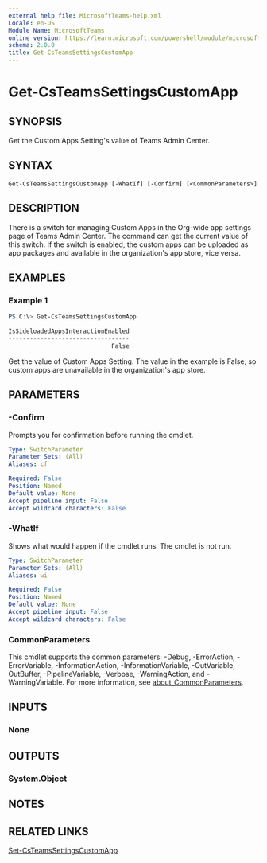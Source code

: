 ```yaml
---
external help file: MicrosoftTeams-help.xml
Locale: en-US
Module Name: MicrosoftTeams
online version: https://learn.microsoft.com/powershell/module/microsoftteams/get-csteamssettingscustomapp
schema: 2.0.0
title: Get-CsTeamsSettingsCustomApp
---
```


# Get-CsTeamsSettingsCustomApp

## SYNOPSIS
Get the Custom Apps Setting's value of Teams Admin Center.

## SYNTAX

```
Get-CsTeamsSettingsCustomApp [-WhatIf] [-Confirm] [<CommonParameters>]
```

## DESCRIPTION
There is a switch for managing Custom Apps in the Org-wide app settings page of Teams Admin Center. The command can get the current value of this switch. If the switch is enabled, the custom apps can be uploaded as app packages and available in the organization's app store, vice versa.

## EXAMPLES

### Example 1
```powershell
PS C:\> Get-CsTeamsSettingsCustomApp

IsSideloadedAppsInteractionEnabled
----------------------------------
                             False
```

Get the value of Custom Apps Setting. The value in the example is False, so custom apps are unavailable in the organization's app store.

## PARAMETERS

### -Confirm
Prompts you for confirmation before running the cmdlet.

```yaml
Type: SwitchParameter
Parameter Sets: (All)
Aliases: cf

Required: False
Position: Named
Default value: None
Accept pipeline input: False
Accept wildcard characters: False
```

### -WhatIf
Shows what would happen if the cmdlet runs.
The cmdlet is not run.

```yaml
Type: SwitchParameter
Parameter Sets: (All)
Aliases: wi

Required: False
Position: Named
Default value: None
Accept pipeline input: False
Accept wildcard characters: False
```

### CommonParameters
This cmdlet supports the common parameters: -Debug, -ErrorAction, -ErrorVariable, -InformationAction, -InformationVariable, -OutVariable, -OutBuffer, -PipelineVariable, -Verbose, -WarningAction, and -WarningVariable. For more information, see [about_CommonParameters](http://go.microsoft.com/fwlink/?LinkID=113216).

## INPUTS

### None

## OUTPUTS

### System.Object

## NOTES

## RELATED LINKS
[Set-CsTeamsSettingsCustomApp](https://learn.microsoft.com/powershell/module/microsoftteams/set-csteamssettingscustomapp)
